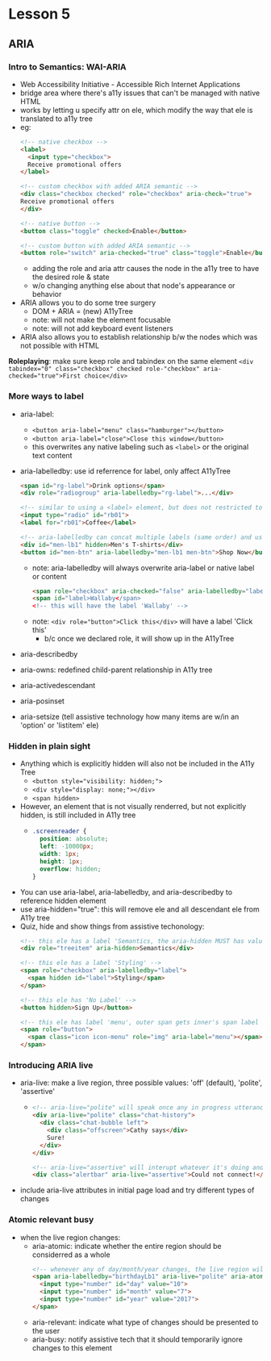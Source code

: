 # Lesson 5
## ARIA

### Intro to Semantics: WAI-ARIA
* Web Accessibility Initiative - Accessible Rich Internet Applications
* bridge area where there's a11y issues that can't be managed with native HTML
* works by letting u specify attr on ele, which modify the way that ele is translated to a11y tree
* eg:
  ```html
  <!-- native checkbox -->
  <label>
    <input type="checkbox">
    Receive promotional offers
  </label>

  <!-- custom checkbox with added ARIA semantic -->
  <div class="checkbox checked" role="checkbox" aria-check="true">
  Receive promotional offers
  </div>

  <!-- native button -->
  <button class="toggle" checked>Enable</button>

  <!-- custom button with added ARIA semantic -->
  <button role="switch" aria-checked="true" class="toggle">Enable</button>

  ```
  * adding the role and aria attr causes the node in the a11y tree to have the desired role & state
  * w/o changing anything else about that node's appearance or behavior
* ARIA allows you to do some tree surgery
  * DOM + ARIA = (new) A11yTree
  * note: will not make the element focusable
  * note: will not add keyboard event listeners
* ARIA also allows you to establish relationship b/w the nodes which was not possible with HTML

**Roleplaying**: make sure keep role and tabindex on the same element
  `<div tabindex="0" class="checkbox" checked role-"checkbox" aria-checked="true">First choice</div>`

### More ways to label
  * aria-label:
    * `<button aria-label="menu" class="hamburger"></button>`
    * `<button aria-label="close">Close this window</button>`
    * this overwrites any native labeling such as `<label>` or the original text content
  * aria-labelledby: use id referrence for label, only affect A11yTree
    ```html
    <span id="rg-label">Drink options</span>
    <div role="radiogroup" aria-labelledby="rg-label">...</div>

    <!-- similar to using a <label> element, but does not restricted to just 'input' element -->
    <input type="radio" id="rb01">
    <label for="rb01">Coffee</label>

    <!-- aria-labelledby can concat multiple labels (same order) and use on 'hidden' ele -->
    <div id="men-lb1" hidden>Men's T-shirts</div>
    <button id="men-btn" aria-labelledby="men-lb1 men-btn">Shop Now</button>
    ```
    * note: aria-labelledby will always overwrite aria-label or native label or content
      ```html
      <span role="checkbox" aria-checked="false" aria-labelledby="label" aria-label="Not checked"></span>
      <span id="label>Wallaby</span>
      <!-- this will have the label 'Wallaby' -->
      ```
    * note: `<div role="button">Click this</div>` will have a label 'Click this'
      * b/c once we declared role, it will show up in the A11yTree

  * aria-describedby
  * aria-owns: redefined child-parent relationship in A11y tree
  * aria-activedescendant
  * aria-posinset
  * aria-setsize (tell assistive technology how many items are w/in an 'option' or 'listitem' ele)

### Hidden in plain sight
* Anything which is explicitly hidden will also not be included in the A11y Tree
  * `<button style="visibility: hidden;">`
  * `<div style="display: none;"></div>`
  * `<span hidden>`
* However, an element that is not visually renderred, but not explicitly hidden, is still included in A11y tree
  * ```css
    .screenreader {
      position: absolute;
      left: -10000px;
      width: 1px;
      height: 1px;
      overflow: hidden;
    }
    ```
* You can use aria-label, aria-labelledby, and aria-describedby to reference hidden element
* use aria-hidden="true": this will remove ele and all descendant ele from A11y tree
* Quiz, hide and show things from assistive techonology:
  ```html
  <!-- this ele has a label 'Semantics, the aria-hidden MUST has value "true" to make it 'No Label' -->
  <div role="treeitem" aria-hidden>Semantics</div>

  <!-- this ele has a label 'Styling' -->
  <span role="checkbox" aria-labelledby="label">
    <span hidden id="label">Styling</span>
  </span>

  <!-- this ele has 'No Label' -->
  <button hidden>Sign Up</button>

  <!-- this ele has label 'menu', outer span gets inner's span label -->
  <span role="button">
    <span class="icon icon-menu" role="img" aria-label="menu"></span>
  </span>
  ```

### Introducing ARIA live
* aria-live: make a live region, three possible values: 'off' (default), 'polite', 'assertive'
  * ```html
    <!-- aria-live="polite" will speak once any in progress utterance has finished -->
    <div aria-live="polite" class="chat-history">
      <div class="chat-bubble left">
        <div class="offscreen">Cathy says</div>
        Sure!
      </div>
    </div>

    <!-- aria-live="assertive" will interupt whatever it's doing and alert the user immediately -->
    <div class="alertbar" aria-live="assertive">Could not connect!</div>
    ```
* include aria-live attributes in initial page load and try different types of changes

### Atomic relevant busy
* when the live region changes:
  * aria-atomic: indicate whether the entire region should be considerred as a whole
    ```html
    <!-- whenever any of day/month/year changes, the live region will be read out -->
    <span aria-labelledby="birthdayLb1" aria-live="polite" aria-atomic="true">
      <input type="number" id="day" value="10">
      <input type="number" id="month" value="7">
      <input type="number" id="year" value="2017">
    </span>
    ```
  * aria-relevant: indicate what type of changes should be presented to the user
  * aria-busy: notify assistive tech that it should temporarily ignore changes to this element
